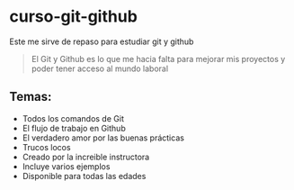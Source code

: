 # curso-git-github
Este me sirve de repaso para estudiar git y github
> El Git y Github es lo que me hacia falta para mejorar mis proyectos y poder tener acceso al mundo laboral

## Temas:
* Todos los comandos de Git
* El flujo de trabajo en Github
* El verdadero amor por las buenas prácticas
* Trucos locos
* Creado por la increible instructora
* Incluye varios ejemplos
* Disponible para todas las edades
